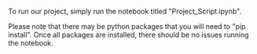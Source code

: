 To run our project, simply run the notebook titled "Project_Script.ipynb".

Please note that there may be python packages that you will need to "pip install". Once all packages are installed, there should be no issues running the notebook.
